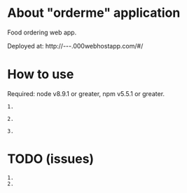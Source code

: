 # About "orderme" application

Food ordering web app.

Deployed at: http://---.000webhostapp.com/#/

# How to use

Required: node v8.9.1 or greater, npm v5.5.1 or greater.

    1. 
    
    2. 
    
    3. 


# TODO (issues)

    1. 
    2. 